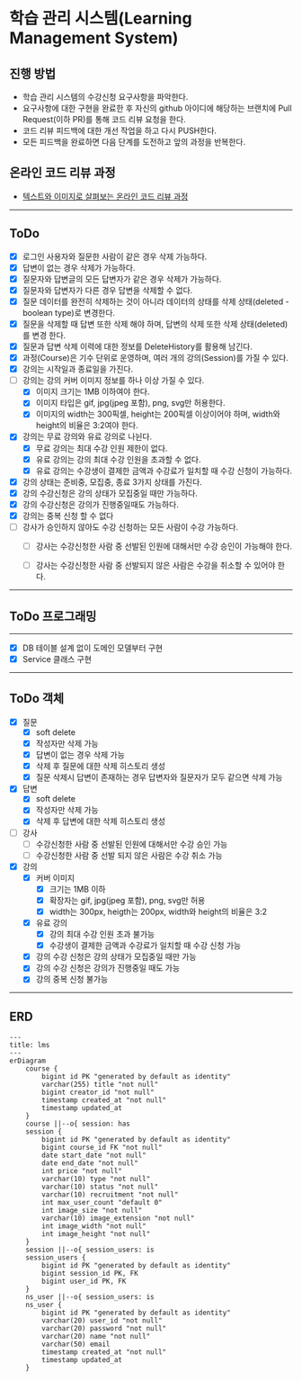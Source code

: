 # 학습 관리 시스템(Learning Management System)

## 진행 방법

* 학습 관리 시스템의 수강신청 요구사항을 파악한다.
* 요구사항에 대한 구현을 완료한 후 자신의 github 아이디에 해당하는 브랜치에 Pull Request(이하 PR)를 통해 코드 리뷰 요청을 한다.
* 코드 리뷰 피드백에 대한 개선 작업을 하고 다시 PUSH한다.
* 모든 피드백을 완료하면 다음 단계를 도전하고 앞의 과정을 반복한다.

## 온라인 코드 리뷰 과정

* [텍스트와 이미지로 살펴보는 온라인 코드 리뷰 과정](https://github.com/next-step/nextstep-docs/tree/master/codereview)

---

## ToDo

* [X] 로그인 사용자와 질문한 사람이 같은 경우 삭제 가능하다.
* [X] 답변이 없는 경우 삭제가 가능하다.
* [X] 질문자와 답변글의 모든 답변자가 같은 경우 삭제가 가능하다.
* [X] 질문자와 답변자가 다른 경우 답변을 삭제할 수 없다.
* [X] 질문 데이터를 완전히 삭제하는 것이 아니라 데이터의 상태를 삭제 상태(deleted - boolean type)로 변경한다.
* [X] 질문을 삭제할 때 답변 또한 삭제 해야 하며, 답변의 삭제 또한 삭제 상태(deleted)를 변경 한다.
* [X] 질문과 답변 삭제 이력에 대한 정보를 DeleteHistory를 활용해 남긴다.
* [X] 과정(Course)은 기수 단위로 운영하며, 여러 개의 강의(Session)를 가질 수 있다.
* [X] 강의는 시작일과 종료일을 가진다.
* [ ] 강의는 강의 커버 이미지 정보를 하나 이상 가질 수 있다.
    * [X] 이미지 크기는 1MB 이하여야 한다.
    * [X] 이미지 타입은 gif, jpg(jpeg 포함), png, svg만 허용한다.
    * [X] 이미지의 width는 300픽셀, height는 200픽셀 이상이어야 하며, width와 height의 비율은 3:2여야 한다.
* [X] 강의는 무료 강의와 유료 강의로 나뉜다.
    * [X] 무료 강의는 최대 수강 인원 제한이 없다.
    * [X] 유료 강의는 강의 최대 수강 인원을 초과할 수 없다.
    * [X] 유료 강의는 수강생이 결제한 금액과 수강료가 일치할 때 수강 신청이 가능하다.
* [X] 강의 상태는 준비중, 모집중, 종료 3가지 상태를 가진다.
* [X] 강의 수강신청은 강의 상태가 모집중일 때만 가능하다.
* [X] 강의 수강신청은 강의가 진행중일때도 가능하다.
* [X] 강의는 중복 신청 할 수 없다
* [ ] 강사가 승인하지 않아도 수강 신청하는 모든 사람이 수강 가능하다.
    * [ ] 강사는 수강신청한 사람 중 선발된 인원에 대해서만 수강 승인이 가능해야 한다.
    * [ ] 강사는 수강신청한 사람 중 선발되지 않은 사람은 수강을 취소할 수 있어야 한다.


---

## ToDo 프로그래밍

--- 

* [X] DB 테이블 설계 없이 도메인 모델부터 구현
* [X] Service 클래스 구현

---

## ToDo 객체

- [X] 질문
    - [X] soft delete
    - [X] 작성자만 삭제 가능
    - [X] 답변이 없는 경우 삭제 가능
    - [X] 삭제 후 질문에 대한 삭제 히스토리 생성
    - [X] 질문 삭제시 답변이 존재하는 경우 답변자와 질문자가 모두 같으면 삭제 가능
- [X] 답변
    - [X] soft delete
    - [X] 작성자만 삭제 가능
    - [X] 삭제 후 답변에 대한 삭제 히스토리 생성
- [ ] 강사
    - [ ] 수강신청한 사람 중 선발된 인원에 대해서만 수강 승인  가능
    - [ ] 수강신청한 사람 중 선발 되지 않은 사람은 수강 취소 가능
- [X] 강의
    - [X] 커버 이미지
        - [X] 크기는 1MB 이하
        - [X] 확장자는 gif, jpg(jpeg 포함), png, svg만 허용
        - [X] width는 300px, heigth는 200px, width와 height의 비율은 3:2
    - [X] 유료 강의
        - [X] 강의 최대 수강 인원 초과 불가능
        - [X] 수강생이 결제한 금액과 수강료가 일치할 때 수강 신청 가능
    - [X] 강의 수강 신청은 강의 상태가 모집중일 때만 가능
    - [X] 강의 수강 신청은 강의가 진행중일 때도 가능
    - [X] 강의 중복 신청 불가능

---

## ERD

```mermaid
---
title: lms
---
erDiagram
    course {
        bigint id PK "generated by default as identity"
        varchar(255) title "not null"
        bigint creator_id "not null"
        timestamp created_at "not null"
        timestamp updated_at
    }
    course ||--o{ session: has
    session {
        bigint id PK "generated by default as identity"
        bigint course_id FK "not null"
        date start_date "not null"
        date end_date "not null"
        int price "not null"
        varchar(10) type "not null"
        varchar(10) status "not null"
        varchar(10) recruitment "not null"
        int max_user_count "default 0"
        int image_size "not null"
        varchar(10) image_extension "not null"
        int image_width "not null"
        int image_height "not null"
    }
    session ||--o{ session_users: is
    session_users {
        bigint id PK "generated by default as identity"
        bigint session_id PK, FK
        bigint user_id PK, FK
    }
    ns_user ||--o{ session_users: is
    ns_user {
        bigint id PK "generated by default as identity"
        varchar(20) user_id "not null"
        varchar(20) password "not null"
        varchar(20) name "not null"
        varchar(50) email
        timestamp created_at "not null"
        timestamp updated_at
    }
```
